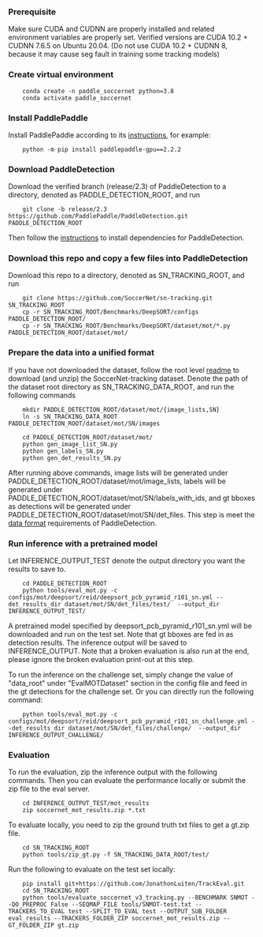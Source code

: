 ### Prerequisite
Make sure CUDA and CUDNN are properly installed and related environment variables are properly set. Verified versions are CUDA 10.2 + CUDNN 7.6.5 on Ubuntu 20.04. (Do not use CUDA 10.2 + CUDNN 8, because it may cause seg fault in training some tracking models)

### Create virtual environment
```
    conda create -n paddle_soccernet python=3.8
    conda activate paddle_soccernet
```

### Install PaddlePaddle
Install PaddlePaddle according to its [instructions](https://github.com/PaddlePaddle/PaddleDetection/blob/release/2.3/docs/tutorials/INSTALL.md), for example:
```    
    python -m pip install paddlepaddle-gpu==2.2.2
```

### Download PaddleDetection
Download the verified branch (release/2.3) of PaddleDetection to a directory, denoted as PADDLE_DETECTION_ROOT, and run
```
    git clone -b release/2.3 https://github.com/PaddlePaddle/PaddleDetection.git  PADDLE_DETECTION_ROOT
```
Then follow the [instructions](https://github.com/PaddlePaddle/PaddleDetection/blob/release/2.3/docs/tutorials/INSTALL.md#2-install-paddledetection) to install dependencies for PaddleDetection.

### Download this repo and copy a few files into PaddleDetection 
Download this repo to a directory, denoted as SN_TRACKING_ROOT, and run
```
    git clone https://github.com/SoccerNet/sn-tracking.git  SN_TRACKING_ROOT
    cp -r SN_TRACKING_ROOT/Benchmarks/DeepSORT/configs  PADDLE_DETECTION_ROOT/
    cp -r SN_TRACKING_ROOT/Benchmarks/DeepSORT/dataset/mot/*.py  PADDLE_DETECTION_ROOT/dataset/mot/
```

### Prepare the data into a unified format
If you have not downloaded the dataset, follow the root level [readme](https://github.com/SoccerNet/sn-tracking#how-to-download-soccernet-tracking) to download (and unzip) the SoccerNet-tracking dataset. Denote the path of the dataset root directory as SN_TRACKING_DATA_ROOT, and run the following commands
```
    mkdir PADDLE_DETECTION_ROOT/dataset/mot/{image_lists,SN}
    ln -s SN_TRACKING_DATA_ROOT PADDLE_DETECTION_ROOT/dataset/mot/SN/images

    cd PADDLE_DETECTION_ROOT/dataset/mot/
    python gen_image_list_SN.py
    python gen_labels_SN.py
    python gen_det_results_SN.py
```
After running above commands, image lists will be generated under PADDLE_DETECTION_ROOT/dataset/mot/image_lists, labels will be generated under PADDLE_DETECTION_ROOT/dataset/mot/SN/labels_with_ids, and gt bboxes as detections will be generated under PADDLE_DETECTION_ROOT/dataset/mot/SN/det_files. This step is meet the [data format](https://github.com/PaddlePaddle/PaddleDetection/blob/release/2.3/configs/mot/README_en.md#data-format) requirements of PaddleDetection.

### Run inference with a pretrained model
Let INFERENCE_OUTPUT_TEST denote the output directory you want the results to save to.
```
    cd PADDLE_DETECTION_ROOT
    python tools/eval_mot.py -c configs/mot/deepsort/reid/deepsort_pcb_pyramid_r101_sn.yml --det_results_dir dataset/mot/SN/det_files/test/  --output_dir INFERENCE_OUTPUT_TEST/
```
A pretrained model specified by deepsort_pcb_pyramid_r101_sn.yml will be downloaded and run on the test set. Note that gt bboxes are fed in as detection results. The inference output will be saved to INFERENCE_OUTPUT. Note that a broken evaluation is also run at the end, please ignore the broken evaluation print-out at this step. 

To run the inference on the challenge set, simply change the value of "data_root" under "EvalMOTDataset" section in the config file and feed in the gt detections for the challenge set. Or you can directly run the following command:
```
    python tools/eval_mot.py -c configs/mot/deepsort/reid/deepsort_pcb_pyramid_r101_sn_challenge.yml --det_results_dir dataset/mot/SN/det_files/challenge/  --output_dir INFERENCE_OUTPUT_CHALLENGE/
```

### Evaluation
To run the evaluation, zip the inference output with the following commands. Then you can evaluate the performance locally or submit the zip file to the eval server. 
```
    cd INFERENCE_OUTPUT_TEST/mot_results
    zip soccernet_mot_results.zip *.txt
```

To evaluate locally, you need to zip the ground truth txt files to get a gt.zip file.
```
    cd SN_TRACKING_ROOT
    python tools/zip_gt.py -f SN_TRACKING_DATA_ROOT/test/
```

Run the following to evaluate on the test set locally:
```
    pip install git+https://github.com/JonathonLuiten/TrackEval.git
    cd SN_TRACKING_ROOT
    python tools/evaluate_soccernet_v3_tracking.py --BENCHMARK SNMOT --DO_PREPROC False --SEQMAP_FILE tools/SNMOT-test.txt --TRACKERS_TO_EVAL test --SPLIT_TO_EVAL test --OUTPUT_SUB_FOLDER eval_results --TRACKERS_FOLDER_ZIP soccernet_mot_results.zip --GT_FOLDER_ZIP gt.zip
```

